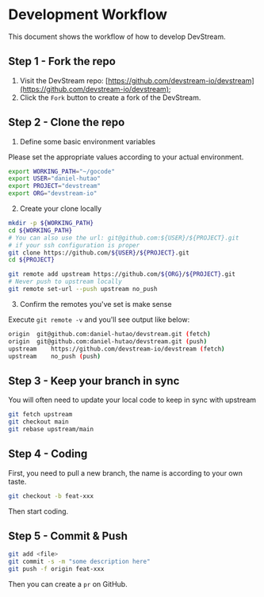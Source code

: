 # Development Workflow

This document shows the workflow of how to develop DevStream.

## Step 1 - Fork the repo

1. Visit the DevStream repo: [https://github.com/devstream-io/devstream](https://github.com/devstream-io/devstream);
2. Click the `Fork` button to create a fork of the DevStream.

## Step 2 - Clone the repo

1. Define some basic environment variables

Please set the appropriate values according to your actual environment.

```sh
export WORKING_PATH="~/gocode"
export USER="daniel-hutao"
export PROJECT="devstream"
export ORG="devstream-io"
```

2. Create your clone locally

```sh
mkdir -p ${WORKING_PATH}
cd ${WORKING_PATH}
# You can also use the url: git@github.com:${USER}/${PROJECT}.git
# if your ssh configuration is proper
git clone https://github.com/${USER}/${PROJECT}.git
cd ${PROJECT}

git remote add upstream https://github.com/${ORG}/${PROJECT}.git
# Never push to upstream locally
git remote set-url --push upstream no_push
```

3. Confirm the remotes you've set is make sense

Execute `git remote -v` and you'll see output like below:

```sh
origin	git@github.com:daniel-hutao/devstream.git (fetch)
origin	git@github.com:daniel-hutao/devstream.git (push)
upstream	https://github.com/devstream-io/devstream (fetch)
upstream	no_push (push)
```

## Step 3 - Keep your branch in sync

You will often need to update your local code to keep in sync with upstream

```sh
git fetch upstream
git checkout main
git rebase upstream/main
```

## Step 4 - Coding

First, you need to pull a new branch, the name is according to your own taste.

```sh
git checkout -b feat-xxx
```

Then start coding.

## Step 5 - Commit & Push

```sh
git add <file>
git commit -s -m "some description here"
git push -f origin feat-xxx
```

Then you can create a `pr` on GitHub.
